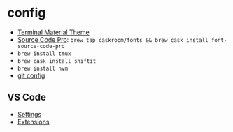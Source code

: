 # config

- [Terminal Material Theme](https://gist.github.com/mvaneijgen/4c56701215847dd5ddcf)
- [Source Code Pro](https://github.com/adobe-fonts/source-code-pro): `brew tap caskroom/fonts && brew cask install font-source-code-pro`
- `brew install tmux`
- `brew cask install shiftit`
- `brew install nvm`
- [git config](https://gist.github.com/brittharr/6ee126aab1c6e7bee00384f3c82a0393)

## VS Code
- [Settings](https://gist.github.com/brittharr/61d16e00092d08e0573eae0156175c48)
- [Extensions](https://gist.github.com/brittharr/b1a493547e89105d7b44c8dbba98b5f9)
